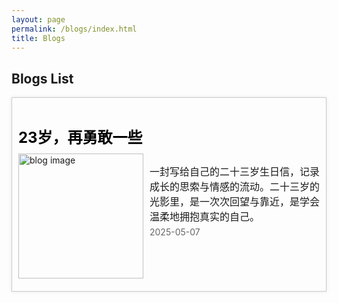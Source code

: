 ```yaml
---
layout: page
permalink: /blogs/index.html
title: Blogs
---
```


## Blogs List

<div style="display: flex; flex-wrap: wrap; gap: 20px;">
  <div class="blog-item" style="flex: 1 1 350px; border: 1px solid #ccc; padding: 10px; box-shadow: 0 0 5px rgba(0, 0, 0, 0.1);">
    <h2 style="font-size: 24px; margin-bottom: 10px;">
      <a href="https://xxxxyliu.github.io/blogs/23" style="text-decoration: none; color: #000;">23岁，再勇敢一些</a>
    </h2>
    <div style="display: flex; align-items: start; margin-bottom: 10px;">
      <img src="https://xxxxyliu.github.io/images/xy/23.JPG" alt="blog image" style="width: 200px; height: auto; margin-right: 10px;">
      <div>
        <p style="font-size: 16px; margin-bottom: 5px;">
          一封写给自己的二十三岁生日信，记录成长的思索与情感的流动。二十三岁的光影里，是一次次回望与靠近，是学会温柔地拥抱真实的自己。
        </p>
        <p style="font-size: 14px; color: #666; margin-top: 5px;">2025-05-07</p>
      </div>
    </div>
  </div>
</div> <!-- 如果下面要加别的，就把这一行注释，下面的打开 -->
  <!-- <div class="blog-item" style="flex: 1 1 300px; border: 1px solid #ccc; padding: 10px; box-shadow: 0 0 5px rgba(0, 0, 0, 0.1);">
    <h2 style="font-size: 24px; margin-bottom: 10px;">
      <a href="/your_blog_post_path2.md" style="text-decoration: none; color: #000;">Blog Title 2</a>
    </h2>
    <div style="display: flex; align-items: start; margin-bottom: 10px;">
      <img src="/your_image_path2.jpg" alt="blog image" style="width: 150px; height: auto; margin-right: 10px;">
      <div>
        <p style="font-size: 16px; margin-bottom: 5px;">
          This is a brief introduction for the second blog. It covers some interesting topics.
        </p>
        <p style="font-size: 14px; color: #666;">2024-08-10</p>
      </div>
    </div>
  </div>
</div> -->

<!-- ## Chinese Blogs 中文博客

### 2025

- [23岁，再勇敢一些](https://xxxxyliu.github.io/blogs/23) -->





<!-- <br>[![Star History Chart](https://api.star-history.com/svg?repos=xxxxyliu/xxxxyliu.github.io&type=Date)](https://star-history.com/#xxxxyliu/xxxxyliu.github.io&Date) -->


<br>
